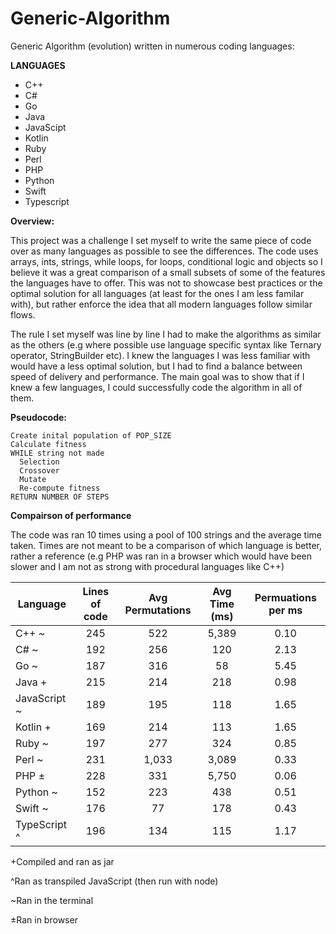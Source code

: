 # Generic-Algorithm
Generic Algorithm (evolution) written in numerous coding languages:

  __LANGUAGES__
  * C++
  * C#
  * Go
  * Java
  * JavaScipt
  * Kotlin
  * Ruby
  * Perl
  * PHP
  * Python
  * Swift
  * Typescript

 __Overview:__
 
This project was a challenge I set myself to write the same piece of code over as many languages as possible to see the differences. The code uses arrays, ints, strings, while loops, for loops, conditional logic and objects so I believe it was a great comparison of a small subsets of some of the features the languages have to offer. This was not to showcase best practices or the optimal solution for all languages (at least for the ones I am less familar with), but rather enforce the idea that all modern languages follow similar flows.

The rule I set myself was line by line I had to make the algorithms as similar as the others (e.g where possible use language  specific syntax like Ternary operator, StringBuilder etc). I knew the languages I was less familiar with would have a less optimal solution, but I had to find a balance between speed of delivery and performance. The main goal was to show that if I knew a few languages, I could successfully code the algorithm in all of them.

 __Pseudocode:__
  ```
  Create inital population of POP_SIZE
  Calculate fitness
  WHILE string not made
    Selection
    Crossover
    Mutate
    Re-compute fitness
  RETURN NUMBER OF STEPS
```

__Compairson of performance__

The code was ran 10 times using a pool of 100 strings and the average time taken. Times are not meant to be a comparison of which language is better, rather a reference (e.g PHP was ran in a browser which would have been slower and I am not as strong with procedural languages like C++)

| Language | Lines of code| Avg Permutations | Avg Time (ms) | Permuations per ms |
| ------------- |:-------------:|:-------------:|:-------------:|:-------------:|
| C++ ~     | 245 | 522 | 5,389 | 0.10 |
| C# ~      | 192| 256 | 120 | 2.13 |
| Go ~ | 187 | 316 | 58 | 5.45 |
| Java + |  215 | 214 | 218 | 0.98 |
| JavaScript ~ | 189 | 195 | 118 | 1.65 |
| Kotlin +| 169 | 214 | 113 | 1.65 |
| Ruby ~ | 197 | 277 | 324 | 0.85 |
| Perl ~ | 231 | 1,033 | 3,089 | 0.33 |
| PHP ± | 228 | 331 | 5,750 | 0.06 |
| Python ~ | 152 | 223 | 438 | 0.51 |
| Swift ~ | 176 | 77 | 178 | 0.43 |
| TypeScript ^ | 196 | 134 | 115 | 1.17 |

+Compiled and ran as jar

^Ran as transpiled JavaScript (then run with node)

~Ran in the terminal

±Ran in browser

